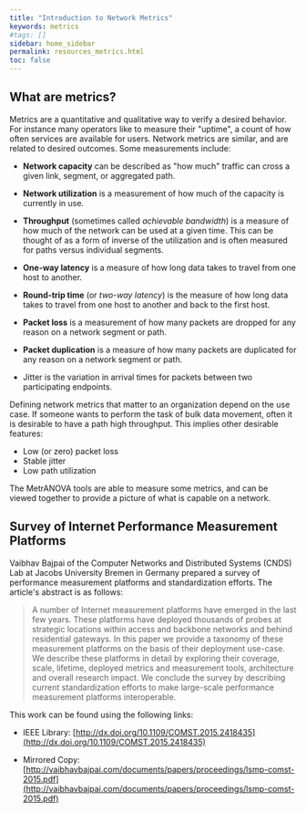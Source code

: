 ```yaml
---
title: "Introduction to Network Metrics"
keywords: metrics
#tags: []
sidebar: home_sidebar
permalink: resources_metrics.html
toc: false
---
```


## What are metrics?

Metrics are a quantitative and qualitative way to verify a desired
behavior.  For instance many operators like to measure their "uptime",
a count of how often services are available for users.  Network
metrics are similar, and are related to desired outcomes.  Some
measurements include:

 * **Network capacity** can be described as "how much" traffic can cross a
   given link, segment, or aggregated path.

 * **Network utilization** is a measurement of how much of the capacity is
   currently in use.

 * **Throughput** (sometimes called _achievable bandwidth_) is a
   measure of how much of the network can be used at a given time.
   This can be thought of as a form of inverse of the utilization and
   is often measured for paths versus individual segments.

 * **One-way latency** is a measure of how long data takes to travel
   from one host to another.

 * **Round-trip time** (or _two-way latency_) is the measure of how
   long data takes to travel from one host to another and back to the
   first host.

 * **Packet loss** is a measurement of how many packets are dropped
   for any reason on a network segment or path.

 * **Packet duplication** is a measure of how many packets are
   duplicated for any reason on a network segment or path.

 * Jitter is the variation in arrival times for packets between two
   participating endpoints.


Defining network metrics that matter to an organization depend on the
use case.  If someone wants to perform the task of bulk data movement,
often it is desirable to have a path high throughput.  This implies
other desirable features:

 * Low (or zero) packet loss
 * Stable jitter
 * Low path utilization

The MetrANOVA tools are able to measure some metrics, and can be
viewed together to provide a picture of what is capable on a network.


## Survey of Internet Performance Measurement Platforms

Vaibhav Bajpai of the Computer Networks and Distributed Systems (CNDS)
Lab at Jacobs University Bremen in Germany prepared a survey of
performance measurement platforms and standardization efforts.  The
article's abstract is as follows:

> A number of Internet measurement platforms have emerged in the last
> few years. These platforms have deployed thousands of probes at
> strategic locations within access and backbone networks and behind
> residential gateways. In this paper we provide a taxonomy of these
> measurement platforms on the basis of their deployment use-case. We
> describe these platforms in detail by exploring their coverage,
> scale, lifetime, deployed metrics and measurement tools,
> architecture and overall research impact. We conclude the survey by
> describing current standardization efforts to make large-scale
> performance measurement platforms interoperable.

This work can be found using the following links:

 * IEEE Library: [http://dx.doi.org/10.1109/COMST.2015.2418435](http://dx.doi.org/10.1109/COMST.2015.2418435)

 * Mirrored Copy: [http://vaibhavbajpai.com/documents/papers/proceedings/lsmp-comst-2015.pdf](http://vaibhavbajpai.com/documents/papers/proceedings/lsmp-comst-2015.pdf)
